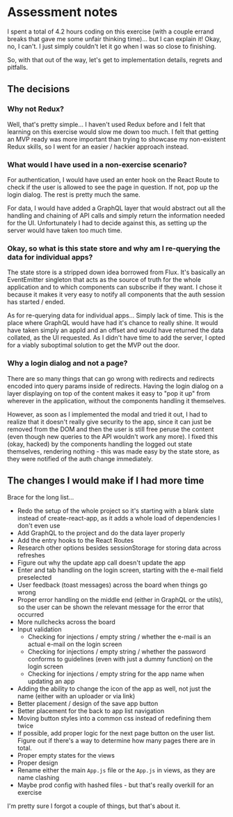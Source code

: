 # Assessment notes

I spent a total of 4.2 hours coding on this exercise (with a couple errand breaks that gave me some unfair thinking time)... but I can explain it! Okay, no, I can't. I just simply couldn't let it go when I was so close to finishing.

So, with that out of the way, let's get to implementation details, regrets and pitfalls.

## The decisions

### Why not Redux?

Well, that's pretty simple... I haven't used Redux before and I felt that learning on this exercise would slow me down too much. I felt that getting an MVP ready was more important than trying to showcase my non-existent Redux skills, so I went for an easier / hackier approach instead.

### What would I have used in a non-exercise scenario?

For authentication, I would have used an enter hook on the React Route to check if the user is allowed to see the page in question. If not, pop up the login dialog. The rest is pretty much the same.

For data, I would have added a GraphQL layer that would abstract out all the handling and chaining of API calls and simply return the information needed for the UI. Unfortunately I had to decide against this, as setting up the server would have taken too much time.

### Okay, so what is this state store and why am I re-querying the data for individual apps?

The state store is a stripped down idea borrowed from Flux. It's basically an EventEmitter singleton that acts as the source of truth for the whole application and to which components can subscribe if they want. I chose it because it makes it very easy to notify all components that the auth session has started / ended.

As for re-querying data for individual apps... Simply lack of time. This is the place where GraphQL would have had it's chance to really shine. It would have taken simply an appId and an offset and would have returned the data collated, as the UI requested. As I didn't have time to add the server, I opted for a viably suboptimal solution to get the MVP out the door.

### Why a login dialog and not a page?

There are so many things that can go wrong with redirects and redirects encoded into query params inside of redirects. Having the login dialog on a layer displaying on top of the content makes it easy to "pop it up" from wherever in the application, without the components handling it themselves.

However, as soon as I implemented the modal and tried it out, I had to realize that it doesn't really give security to the app, since it can just be removed from the DOM and then the user is still free peruse the content (even though new queries to the API wouldn't work any more). I fixed this (okay, hacked) by the components handling the logged out state themselves, rendering nothing - this was made easy by the state store, as they were notified of the auth change immediately.

## The changes I would make if I had more time

Brace for the long list...
* Redo the setup of the whole project so it's starting with a blank slate instead of create-react-app, as it adds a whole load of dependencies I don't even use
* Add GraphQL to the project and do the data layer properly
* Add the entry hooks to the React Routes
* Research other options besides sessionStorage for storing data across refreshes
* Figure out why the update app call doesn't update the app
* Enter and tab handling on the login screen, starting with the e-mail field preselected
* User feedback (toast messages) across the board when things go wrong
* Proper error handling on the middle end (either in GraphQL or the utils), so the user can be shown the relevant message for the error that occurred
* More nullchecks across the board
* Input validation
  * Checking for injections / empty string / whether the e-mail is an actual e-mail on the login screen
  * Checking for injections / empty string / whether the password conforms to guidelines (even with just a dummy function) on the login screen
  * Checking for injections / empty string for the app name when updating an app
* Adding the ability to change the icon of the app as well, not just the name (either with an uploader or via link)
* Better placement / design of the save app button
* Better placement for the back to app list navigation
* Moving button styles into a common css instead of redefining them twice
* If possible, add proper logic for the next page button on the user list. Figure out if there's a way to determine how many pages there are in total.
* Proper empty states for the views
* Proper design
* Rename either the main `App.js` file or the `App.js` in views, as they are name clashing
* Maybe prod config with hashed files - but that's really overkill for an exercise

I'm pretty sure I forgot a couple of things, but that's about it.
